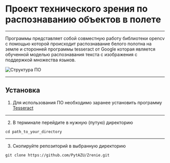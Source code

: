# Проект технического зрения по распознаванию объектов в полете
___
Программы представляет собой совместную работу библиотеки opencv с помощью которой происходит распознавание белого полотна на земле и сторонней программы tesseract от Google которая является обученной моделью распознавания текста с изображения с поддержкой множества языков.

![Структура ПО](https://github.com/PytAZU/Zrenie/blob/f7d17ccea2aada46bc9138d28e7421720fc82fac/%D0%A1%D1%82%D1%80%D1%83%D0%BA%D1%82%D1%83%D1%80%D0%B0.jpg "Структура")
___
## Установка
1. Для использования ПО необходимо заранее установить программу [Tesseract](https://github.com/UB-Mannheim/tesseract/wiki)
____
2. В терминале перейдите в нужную (путую) директорию
```
cd path_to_your_directory
```
____
3. Скопируйте репозиторий в выбранную директорию
```
git clone https://github.com/PytAZU/Zrenie.git
```
